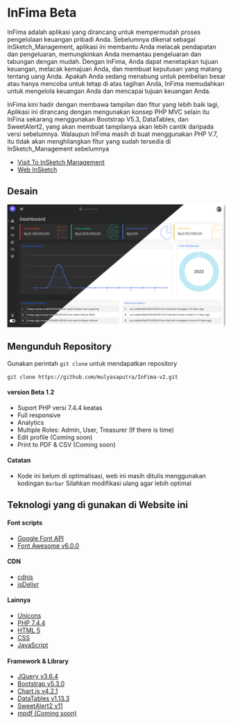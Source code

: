 # InFima Beta
InFima adalah aplikasi yang dirancang untuk mempermudah proses pengelolaan keuangan pribadi Anda. Sebelumnya dikenal sebagai InSketch_Management, aplikasi ini membantu Anda melacak pendapatan dan pengeluaran, memungkinkan Anda memantau pengeluaran dan tabungan dengan mudah. Dengan InFima, Anda dapat menetapkan tujuan keuangan, melacak kemajuan Anda, dan membuat keputusan yang matang tentang uang Anda. Apakah Anda sedang menabung untuk pembelian besar atau hanya mencoba untuk tetap di atas tagihan Anda, InFima memudahkan untuk mengelola keuangan Anda dan mencapai tujuan keuangan Anda.

InFima kini hadir dengan membawa tampilan dan fitur yang lebih baik lagi, Aplikasi ini dirancang dengan mengunakan konsep PHP MVC selain itu InFina sekarang menggunakan Bootstrap V5.3, DataTables, dan SweetAlert2, yang akan membuat tampilanya akan lebih cantik daripada versi sebelumnya. Walaupun InFima masih di buat menggunakan PHP V.7, itu tidak akan menghilangkan fitur yang sudah tersedia di InSketch_Management sebelumnya

- [Visit To InSketch Management](http://infima.rf.gd/)
- [Web InSketch](https://mulyasaputra.github.io/)

## Desain

![UI InSketch Management](https://raw.githubusercontent.com/mulyasaputra/InFima-v2/main/public/assets/ui.png)

## Mengunduh Repository

Gunakan perintah `git clone` untuk mendapatkan repository

```
git clone https://github.com/mulyasaputra/InFima-v2.git
```

#### version Beta 1.2

- Suport PHP versi 7.4.4 keatas
- Full responsive
- Analytics
- Multiple Roles: Admin, User, Treasurer (If there is time)
- Edit profile (Coming soon)
- Print to PDF & CSV (Coming soon)


#### Catatan

- Kode ini belum di optimalisasi, web ini masih ditulis menggunakan kodingan `Barbar` Silahkan modifikasi ulang agar lebih optimal


## Teknologi yang di gunakan di Website ini

#### Font scripts

- [Google Font API](https://fonts.google.com/)
- [Font Awesome v6.0.0](https://fontawesome.com/)

#### CDN

- [cdnjs](https://cdnjs.com/)
- [jsDelivr](https://www.jsdelivr.com/)

#### Lainnya
- [Unicons](https://iconscout.com/unicons)
- [PHP 7.4.4](https://www.php.net/releases/7_4_4.php)
- [HTML 5](https://www.w3.org/)
- [CSS](https://www.w3.org/)
- [JavaScript](https://www.javascript.com/)

#### Framework & Library
- [JQuery v3.6.4](https://jquery.com/)
- [Bootstrap v5.3.0](https://getbootstrap.com/)
- [Chart.js v4.2.1](https://www.chartjs.org/)
- [DataTables v1.13.3](https://datatables.net/)
- [SweetAlert2 v11](https://sweetalert2.github.io/)
- [mpdf (Coming soon)](https://mpdf.github.io/)